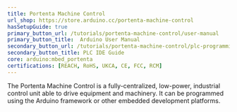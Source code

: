 ```yaml
---
title: Portenta Machine Control
url_shop: https://store.arduino.cc/portenta-machine-control
hasSetupGuide: true
primary_button_url: /tutorials/portenta-machine-control/user-manual
primary_button_title:  Arduino User Manual
secondary_button_url: /tutorials/portenta-machine-control/plc-programming-introduction
secondary_button_title: PLC IDE Guide
core: arduino:mbed_portenta
certifications: [REACH, RoHS, UKCA, CE, FCC, RCM]
---
```


The Portenta Machine Control is a fully-centralized, low-power, industrial control unit able to drive equipment and machinery. It can be programmed using the Arduino framework or other embedded development platforms.
